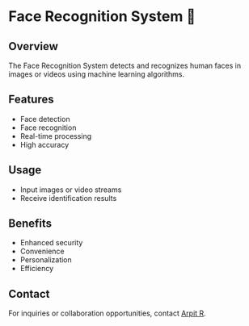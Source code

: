 # Face Recognition System 👤

## Overview

The Face Recognition System detects and recognizes human faces in images or videos using machine learning algorithms.

## Features

- Face detection
- Face recognition
- Real-time processing
- High accuracy

## Usage

- Input images or video streams
- Receive identification results

## Benefits

- Enhanced security
- Convenience
- Personalization
- Efficiency

## Contact

For inquiries or collaboration opportunities, contact [Arpit R](mailto:arpitramesan777@gmail.com).
